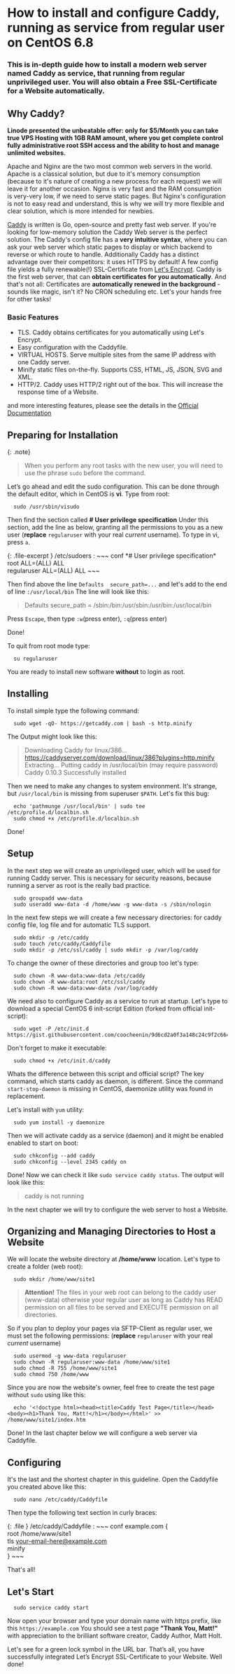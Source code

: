 # How to install and configure Caddy, running as service from regular user on CentOS 6.8

### This is in-depth guide how to install a modern web server named Caddy as service, that running from regular unprivileged user. You will also obtain a Free SSL-Certificate for a Website automatically.

## Why Caddy?
**Linode presented the unbeatable offer: only for $5/Month you can take true VPS Hosting with 1GB RAM amount, where you get complete control fully administrative root SSH access and the ability to host and manage unlimited websites.**

Apache and Nginx are the two most common web servers in the world. Apache is a classical solution, but due to it's memory consumption (because to it's nature of creating a new process for each request) we will leave it for another occasion. Nginx is very fast and the RAM consumption is very-very low, if we need to serve static pages. But Nginx's configuration is not to easy read and understand, this is why we will try more flexible and clear solution, which is more intended for newbies.

[Caddy](https://caddyserver.com/) is written is Go, open-source and pretty fast web server. If you're looking for low-memory solution the Caddy Web server is the perfect solution. The Caddy's config file has a **very intuitive syntax**, where you can ask your web server which static pages to display or which backend to reverse or which route to handle. Additionally Caddy has a distinct advantage over their competitors: it uses HTTPS by default! A few config file yields a fully renewable(!) SSL-Certificate from [Let's Encrypt](https://letsencrypt.org/). Caddy is the first web server, that can **obtain certificates for you automatically**. And that's not all: Certificates are **automatically renewed in the background** - sounds like magic, isn't it? No CRON scheduling etc. Let's your hands free for other tasks!

### Basic Features

* TLS. Caddy obtains certificates for you automatically using Let's Encrypt.
* Easy configuration with the Caddyfile.
* VIRTUAL HOSTS. Serve multiple sites from the same IP address with one Caddy server.
* Minify static files on-the-fly. Supports CSS, HTML, JS, JSON, SVG and XML.
* HTTP/2. Caddy uses HTTP/2 right out of the box. This will increase the response time of a Website.

and more interesting features, please see the details in the [Official Documentation](https://caddyserver.com/docs)

## Preparing for Installation

{: .note}
>
> When you perform any root tasks with the new user, you will need to use the phrase `sudo` before the command.

Let’s go ahead and edit the sudo configuration. This can be done through the default editor, which in CentOS is **vi**.
Type from root:

      sudo /usr/sbin/visudo

Then find the section called **# User privilege specification**
Under this section, add the line as below, granting all the permissions to you as a new user (**replace** `regularuser` with your real *current* username).
To type in vi, press `a`.

{: .file-excerpt }
/etc/sudoers
:   ~~~ conf
      *\# User privilege specification\*  
      root    ALL=(ALL)       ALL  
      regularuser ALL=(ALL)       ALL
    ~~~

Then find above the line `Defaults	secure_path=...` and let's add to the end of line `:/usr/local/bin`
The line will look like this:
> Defaults	secure_path = /sbin:/bin:/usr/sbin:/usr/bin:/usr/local/bin

Press `Escape`, then type `:w`(press enter), `:q`(press enter)

Done!

To quit from root mode type:

      su regularuser

You are ready to install new software **without** to login as root.

## Installing

To install simple type the following command:

      sudo wget -qO- https://getcaddy.com | bash -s http.minify

The Output might look like this:
> Downloading Caddy for linux/386...
> https://caddyserver.com/download/linux/386?plugins=http.minify
> Extracting...
> Putting caddy in /usr/local/bin (may require password)
> Caddy 0.10.3
> Successfully installed

Then we need to make any changes to system environment. It's strange, but `/usr/local/bin` is missing from superuser `$PATH`.
Let's fix this bug: 

      echo 'pathmunge /usr/local/bin' | sudo tee /etc/profile.d/localbin.sh
      sudo chmod +x /etc/profile.d/localbin.sh

Done!

## Setup

In the next step we will create an unprivileged user, which will be used for running Caddy server. This is necessary for security reasons, because running a server as root is the really bad practice.

      sudo groupadd www-data
      sudo useradd www-data -d /home/www -g www-data -s /sbin/nologin

 In the next few steps we will create a few necessary directories: for caddy config file, log file and for automatic TLS support.

      sudo mkdir -p /etc/caddy
      sudo touch /etc/caddy/Caddyfile
      sudo mkdir -p /etc/ssl/caddy | sudo mkdir -p /var/log/caddy

 To change the owner of these directories and group too let's type:

      sudo chown -R www-data:www-data /etc/caddy
      sudo chown -R www-data:root /etc/ssl/caddy
      sudo chown -R www-data:www-data /var/log/caddy

 We need also to configure Caddy as a service to run at startup.
 Let's type to download a special CentOS 6 init-script Edition (forked from official init-script):

      sudo wget -P /etc/init.d https://gist.githubusercontent.com/coocheenin/9d6cd2a0f3a148c24c9f2c6649c63643/raw/87f9dcb3def7ec04d728f7544fcaf3a73294b4f1/caddy
 
 Don't forget to make it executable:

      sudo chmod +x /etc/init.d/caddy

Whats the difference between this script and official script? The key command, which starts caddy as daemon, is different.
Since the command `start-stop-daemon` is missing in CentOS, daemonize utility was found in replacement.

Let's install with `yum` utility:

      sudo yum install -y daemonize

Then we will activate caddy as a service (daemon) and it might be enabled enabled to start on boot:

      sudo chkconfig --add caddy
      sudo chkconfig --level 2345 caddy on

 Done! Now we can check it like `sudo service caddy status`.
 The output will look like this:
 > caddy is not running

In the next chapter we will try to configure the web server to host a Website.

## Organizing and Managing Directories to Host a Website

We will locate the website directory at **/home/www** location.
Let's type to create a folder (web root):

      sudo mkdir /home/www/site1
 
> **Attention!** The files in your web root can belong to the caddy user (www-data) otherwise your regular user as long as Caddy has READ permission on all files to be served and EXECUTE permission on all directories.

So if you plan to deploy your pages via SFTP-Client as regular user, we must set the following permissions:
(**replace** `regularuser` with your real *current* username)

      sudo usermod -g www-data regularuser
      sudo chown -R regularuser:www-data /home/www/site1
      sudo chmod -R 755 /home/www/site1
      sudo chmod 750 /home/www

Since you are now the website's owner, feel free to create the test page without `sudo` using like this:

      echo '<!doctype html><head><title>Caddy Test Page</title></head><body><h1>Thank You, Matt!</h1></body></html>' >> /home/www/site1/index.htm

Done! In the last chapter below we will configure a web server via Caddyfile.

## Configuring

It's the last and the shortest chapter in this guideline.
Open the Caddyfile you created above like this:

      sudo nano /etc/caddy/Caddyfile

Then type the following text section in curly braces:

{: .file }
/etc/caddy/Caddyfile
:   ~~~ conf
    example.com {  
    root /home/www/site1  
    tls your-email-here@example.com  
    minify  
    }
    ~~~

That's all!

## Let's Start

      sudo service caddy start

Now open your browser and type your domain name with https prefix, like this `https://example.com` You should see a test page **"Thank You, Matt!"** with appreciation to the brilliant software creator, Caddy Author, Matt Holt.

Let's see for a green lock symbol in the URL bar. That’s all, you have successfully integrated Let’s Encrypt SSL-Certificate to your Website. Well done!
